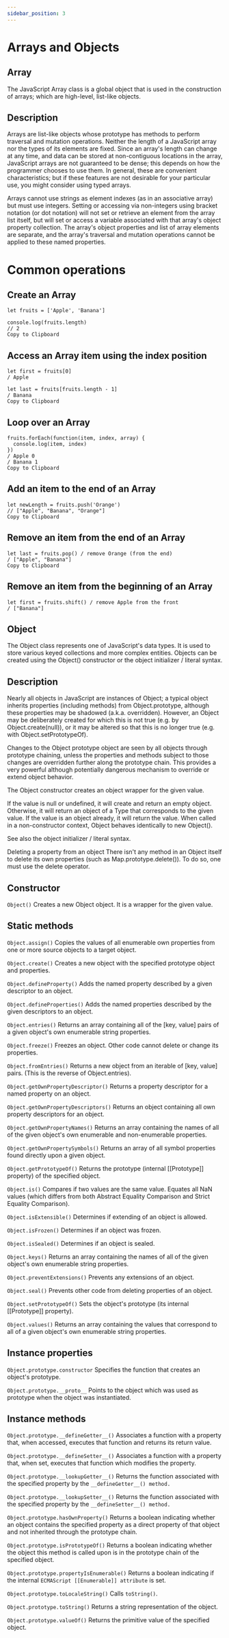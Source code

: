 ```yaml
---
sidebar_position: 3
---
```


# Arrays and Objects

## Array

The JavaScript Array class is a global object that is used in the construction of arrays; which are high-level, list-like objects.

## Description

Arrays are list-like objects whose prototype has methods to perform traversal and mutation operations. Neither the length of a JavaScript array nor the types of its elements are fixed. Since an array's length can change at any time, and data can be stored at non-contiguous locations in the array, JavaScript arrays are not guaranteed to be dense; this depends on how the programmer chooses to use them. In general, these are convenient characteristics; but if these features are not desirable for your particular use, you might consider using typed arrays.

Arrays cannot use strings as element indexes (as in an associative array) but must use integers. Setting or accessing via non-integers using bracket notation (or dot notation) will not set or retrieve an element from the array list itself, but will set or access a variable associated with that array's object property collection. The array's object properties and list of array elements are separate, and the array's traversal and mutation operations cannot be applied to these named properties.

# Common operations

## Create an Array

```
let fruits = ['Apple', 'Banana']

console.log(fruits.length)
// 2
Copy to Clipboard
```
## Access an Array item using the index position

```
let first = fruits[0]
/ Apple

let last = fruits[fruits.length - 1]
/ Banana
Copy to Clipboard
```
## Loop over an Array

```
fruits.forEach(function(item, index, array) {
  console.log(item, index)
})
/ Apple 0
/ Banana 1
Copy to Clipboard
```
## Add an item to the end of an Array

```
let newLength = fruits.push('Orange')
// ["Apple", "Banana", "Orange"]
Copy to Clipboard
```
## Remove an item from the end of an Array

```
let last = fruits.pop() / remove Orange (from the end)
/ ["Apple", "Banana"]
Copy to Clipboard
```
## Remove an item from the beginning of an Array

```
let first = fruits.shift() / remove Apple from the front
/ ["Banana"]
```

## Object

The Object class represents one of JavaScript's data types. It is used to store various keyed collections and more complex entities. Objects can be created using the Object() constructor or the object initializer / literal syntax.

## Description

Nearly all objects in JavaScript are instances of Object; a typical object inherits properties (including methods) from Object.prototype, although these properties may be shadowed (a.k.a. overridden). However, an Object may be deliberately created for which this is not true (e.g. by Object.create(null)), or it may be altered so that this is no longer true (e.g. with Object.setPrototypeOf).

Changes to the Object prototype object are seen by all objects through prototype chaining, unless the properties and methods subject to those changes are overridden further along the prototype chain. This provides a very powerful although potentially dangerous mechanism to override or extend object behavior.

The Object constructor creates an object wrapper for the given value.

If the value is null or undefined, it will create and return an empty object.
Otherwise, it will return an object of a Type that corresponds to the given value.
If the value is an object already, it will return the value.
When called in a non-constructor context, Object behaves identically to new Object().

See also the object initializer / literal syntax.

Deleting a property from an object
There isn't any method in an Object itself to delete its own properties (such as Map.prototype.delete()). To do so, one must use the delete operator.

## Constructor

`Object()`
Creates a new Object object. It is a wrapper for the given value.

## Static methods

`Object.assign()`
Copies the values of all enumerable own properties from one or more source objects to a target object.

`Object.create()`
Creates a new object with the specified prototype object and properties.

`Object.defineProperty()`
Adds the named property described by a given descriptor to an object.

`Object.defineProperties()`
Adds the named properties described by the given descriptors to an object.

`Object.entries()`
Returns an array containing all of the [key, value] pairs of a given object's own enumerable string properties.

`Object.freeze()`
Freezes an object. Other code cannot delete or change its properties.

`Object.fromEntries()`
Returns a new object from an iterable of [key, value] pairs. (This is the reverse of Object.entries).

`Object.getOwnPropertyDescriptor()`
Returns a property descriptor for a named property on an object.

`Object.getOwnPropertyDescriptors()`
Returns an object containing all own property descriptors for an object.

`Object.getOwnPropertyNames()`
Returns an array containing the names of all of the given object's own enumerable and non-enumerable properties.

`Object.getOwnPropertySymbols()`
Returns an array of all symbol properties found directly upon a given object.

`Object.getPrototypeOf()`
Returns the prototype (internal [[Prototype]] property) of the specified object.

`Object.is()`
Compares if two values are the same value. Equates all NaN values (which differs from both Abstract Equality Comparison and Strict Equality Comparison).

`Object.isExtensible()`
Determines if extending of an object is allowed.

`Object.isFrozen()`
Determines if an object was frozen.

`Object.isSealed()`
Determines if an object is sealed.

`Object.keys()`
Returns an array containing the names of all of the given object's own enumerable string properties.

`Object.preventExtensions()`
Prevents any extensions of an object.

`Object.seal()`
Prevents other code from deleting properties of an object.

`Object.setPrototypeOf()`
Sets the object's prototype (its internal [[Prototype]] property).

`Object.values()`
Returns an array containing the values that correspond to all of a given object's own enumerable string properties.

## Instance properties

`Object.prototype.constructor`
Specifies the function that creates an object's prototype.

`Object.prototype.__proto__`
Points to the object which was used as prototype when the object was instantiated.

## Instance methods

`Object.prototype.__defineGetter__()`
Associates a function with a property that, when accessed, executes that function and returns its return value.

`Object.prototype.__defineSetter__()`
Associates a function with a property that, when set, executes that function which modifies the property.

`Object.prototype.__lookupGetter__()`
Returns the function associated with the specified property by the `__defineGetter__() method.`

`Object.prototype.__lookupSetter__()`
Returns the function associated with the specified property by the `__defineSetter__() method.`

`Object.prototype.hasOwnProperty()`
Returns a boolean indicating whether an object contains the specified property as a direct property of that object and not inherited through the prototype chain.

`Object.prototype.isPrototypeOf()`
Returns a boolean indicating whether the object this method is called upon is in the prototype chain of the specified object.

`Object.prototype.propertyIsEnumerable()`
Returns a boolean indicating if the internal `ECMAScript [[Enumerable]] attribute` is set.

`Object.prototype.toLocaleString()`
Calls `toString()`.

`Object.prototype.toString()`
Returns a string representation of the object.

`Object.prototype.valueOf()`
Returns the primitive value of the specified object.